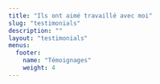 ```yaml
---
title: "Ils ont aimé travaillé avec moi"
slug: "testimonials"
description: ""
layout: "testimonials"
menus:
  footer:
    name: "Témoignages"
    weight: 4
---
```


